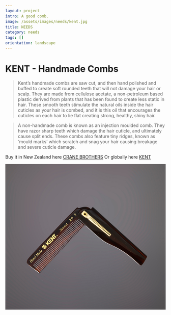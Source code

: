 ```yaml
---
layout: project
intro: A good comb.  
image: /assets/images/needs/kent.jpg
title: NEEDS
category: needs
tags: []
orientation: landscape
---
```


# KENT - Handmade Combs

> Kent’s handmade combs are saw cut, and then hand polished and buffed to create soft rounded teeth that will not damage your hair or scalp. They are made from cellulose acetate, a non-petroleum based plastic derived from plants that has been found to create less static in hair. These smooth teeth stimulate the natural oils inside the hair cuticles as your hair is combed, and it is this oil that encourages the cuticles on each hair to lie flat creating strong, healthy, shiny hair.

> A non-handmade comb is known as an injection moulded comb. They have razor sharp teeth which damage the hair cuticle, and ultimately cause split ends. These combs also feature tiny ridges, known as ‘mould marks’ which scratch and snag your hair causing breakage and severe cuticle damage.

Buy it in New Zealand here <a href="http://crane-brothers.com/shop/grooming/kent-switchblade-comb-with-clip/" target="_blank">CRANE BROTHERS</a>
Or globally here <a href="http://www.kentbrushes.com/shopexd.asp?id=268&catid=31" target="_blank">KENT</a>

![](/assets/images/needs/kent.jpg)

